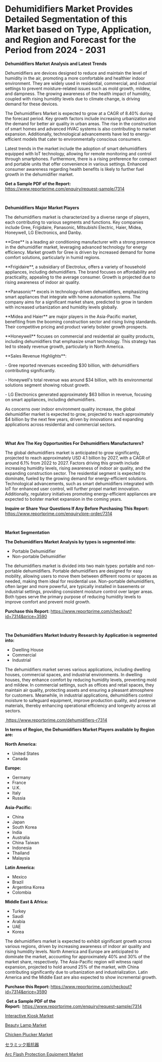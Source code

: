 <p><h1>Dehumidifiers Market Provides Detailed Segmentation of this Market based on Type, Application, and Region and Forecast for the Period from 2024 - 2031</h1></p><p><strong>Dehumidifiers Market Analysis and Latest Trends</strong></p>
<p><p>Dehumidifiers are devices designed to reduce and maintain the level of humidity in the air, promoting a more comfortable and healthier indoor environment. They are widely used in residential, commercial, and industrial settings to prevent moisture-related issues such as mold growth, mildew, and dampness. The growing awareness of the health impact of humidity, coupled with rising humidity levels due to climate change, is driving demand for these devices.</p><p>The Dehumidifiers Market is expected to grow at a CAGR of 8.40% during the forecast period. Key growth factors include increasing urbanization and the demand for better air quality in urban areas. The rise in the construction of smart homes and advanced HVAC systems is also contributing to market expansion. Additionally, technological advancements have led to energy-efficient models that cater to environmentally conscious consumers.</p><p>Latest trends in the market include the adoption of smart dehumidifiers equipped with IoT technology, allowing for remote monitoring and control through smartphones. Furthermore, there is a rising preference for compact and portable units that offer convenience in various settings. Enhanced consumer awareness regarding health benefits is likely to further fuel growth in the dehumidifier market.</p></p>
<p><strong>Get a Sample PDF of the Report:&nbsp;</strong> <a href="https://www.reportprime.com/enquiry/request-sample/7314">https://www.reportprime.com/enquiry/request-sample/7314</a></p>
<p>&nbsp;</p>
<p><strong>Dehumidifiers Major Market Players</strong></p>
<p><p>The dehumidifiers market is characterized by a diverse range of players, each contributing to various segments and functions. Key companies include Gree, Frigidaire, Panasonic, Mitsubishi Electric, Haier, Midea, Honeywell, LG Electronics, and Danby.</p><p>**Gree** is a leading air conditioning manufacturer with a strong presence in the dehumidifier market, leveraging advanced technology for energy efficiency. Market growth for Gree is driven by increased demand for home comfort solutions, particularly in humid regions.</p><p>**Frigidaire**, a subsidiary of Electrolux, offers a variety of household appliances, including dehumidifiers. The brand focuses on affordability and practicality, appealing to the average consumer. Growth is projected due to rising awareness of indoor air quality.</p><p>**Panasonic** excels in technology-driven dehumidifiers, emphasizing smart appliances that integrate with home automation systems. The company aims for a significant market share, predicted to grow in tandem with increased urbanization and humidity levels globally.</p><p>**Midea and Haier** are major players in the Asia-Pacific market, benefiting from the booming construction sector and rising living standards. Their competitive pricing and product variety bolster growth prospects.</p><p>**Honeywell** focuses on commercial and residential air quality products, including dehumidifiers that emphasize smart technology. This strategy has led to steady revenue growth, particularly in North America.</p><p>**Sales Revenue Highlights**: </p><p>- Gree reported revenues exceeding $30 billion, with dehumidifiers contributing significantly.</p><p>- Honeywell's total revenue was around $34 billion, with its environmental solutions segment showing robust growth.</p><p>- LG Electronics generated approximately $63 billion in revenue, focusing on smart appliances, including dehumidifiers.</p><p>As concerns over indoor environment quality increase, the global dehumidifier market is expected to grow, projected to reach approximately $4 billion by the next few years, driven by innovations and expanding applications across residential and commercial sectors.</p></p>
<p>&nbsp;</p>
<p><strong>What Are The Key Opportunities For Dehumidifiers Manufacturers?</strong></p>
<p><p>The global dehumidifiers market is anticipated to grow significantly, projected to reach approximately USD 4.1 billion by 2027, with a CAGR of around 6.1% from 2022 to 2027. Factors driving this growth include increasing humidity levels, rising awareness of indoor air quality, and the expanding construction sector. The residential segment is expected to dominate, fueled by the growing demand for energy-efficient solutions. Technological advancements, such as smart dehumidifiers integrated with IoT for enhanced user control, will further propel market innovation. Additionally, regulatory initiatives promoting energy-efficient appliances are expected to bolster market expansion in the coming years.</p></p>
<p><strong>Inquire or Share Your Questions If Any Before Purchasing This Report:</strong> <a href="https://www.reportprime.com/enquiry/pre-order/7314">https://www.reportprime.com/enquiry/pre-order/7314</a></p>
<p>&nbsp;</p>
<p><strong>Market Segmentation</strong></p>
<p><strong>The Dehumidifiers Market Analysis by types is segmented into:</strong></p>
<p><ul><li>Portable Dehumidifier</li><li>Non-portable Dehumidifier</li></ul></p>
<p><p>The dehumidifiers market is divided into two main types: portable and non-portable dehumidifiers. Portable dehumidifiers are designed for easy mobility, allowing users to move them between different rooms or spaces as needed, making them ideal for residential use. Non-portable dehumidifiers, often larger and more powerful, are typically installed in basements or industrial settings, providing consistent moisture control over larger areas. Both types serve the primary purpose of reducing humidity levels to improve comfort and prevent mold growth.</p></p>
<p><strong>Purchase this Report:&nbsp;</strong><a href="https://www.reportprime.com/checkout?id=7314&price=3590">https://www.reportprime.com/checkout?id=7314&price=3590</a></p>
<p>&nbsp;</p>
<p><strong>The Dehumidifiers Market Industry Research by Application is segmented into:</strong></p>
<p><ul><li>Dwelling House</li><li>Commercial</li><li>Industrial</li></ul></p>
<p><p>The dehumidifiers market serves various applications, including dwelling houses, commercial spaces, and industrial environments. In dwelling houses, they enhance comfort by reducing humidity levels, preventing mold and mildew. In commercial settings, such as offices and retail spaces, they maintain air quality, protecting assets and ensuring a pleasant atmosphere for customers. Meanwhile, in industrial applications, dehumidifiers control moisture to safeguard equipment, improve production quality, and preserve materials, thereby enhancing operational efficiency and longevity across all sectors.</p></p>
<p><a href="https://www.reportprime.com/dehumidifiers-r7314">&nbsp;https://www.reportprime.com/dehumidifiers-r7314</a></p>
<p><strong>In terms of Region, the Dehumidifiers Market Players available by Region are:</strong></p>
<p>
    <p> <strong> North America: </strong>
        <ul>
            <li>United States</li>
            <li>Canada</li>
        </ul>
        </p> 
    <p> <strong> Europe: </strong>
        <ul>
            <li>Germany</li>
            <li>France</li>
            <li>U.K.</li>
            <li>Italy</li>
            <li>Russia</li>
        </ul>
        </p> 
    <p> <strong> Asia-Pacific: </strong>
        <ul>
            <li>China</li>
            <li>Japan</li>
            <li>South Korea</li>
            <li>India</li>
            <li>Australia</li>
            <li>China Taiwan</li>
            <li>Indonesia</li>
            <li>Thailand</li>
            <li>Malaysia</li>
        </ul>
        </p> 
    <p> <strong> Latin America: </strong>
        <ul>
            <li>Mexico</li>
            <li>Brazil</li>
            <li>Argentina Korea</li>
            <li>Colombia</li>
        </ul>
        </p> 
    <p> <strong> Middle East & Africa: </strong>
        <ul>
            <li>Turkey</li>
            <li>Saudi</li>
            <li>Arabia</li>
            <li>UAE</li>
            <li>Korea</li>
        </ul>
    </p>
    </p>
<p><p>The dehumidifiers market is expected to exhibit significant growth across various regions, driven by increasing awareness of indoor air quality and rising humidity levels. North America and Europe are anticipated to dominate the market, accounting for approximately 40% and 30% of the market share, respectively. The Asia-Pacific region will witness rapid expansion, projected to hold around 25% of the market, with China contributing significantly due to urbanization and industrialization. Latin America and the Middle East are also expected to show incremental growth.</p></p>
<p><strong>Purchase this Report: </strong><a href="https://www.reportprime.com/checkout?id=7314&price=3590">https://www.reportprime.com/checkout?id=7314&price=3590</a></p>
<p>&nbsp;<strong>Get a Sample PDF of the Report:&nbsp;&nbsp;</strong><a href="https://www.reportprime.com/enquiry/request-sample/7314">https://www.reportprime.com/enquiry/request-sample/7314</a></p>
<p><strong></strong></p>
<p><p><a href="https://www.linkedin.com/pulse/interactive-kiosk-market-research-report-exploring-size-revenue-w4rhe?trackingId=n9MaUjWiQ424N20qranpYA%3D%3D">Interactive Kiosk Market</a></p><p><a href="https://medium.com/@bubursruntul3/deep-dive-into-the-beauty-lamp-market-itstrends-market-segmentation-and-competitive-analysis-bbd04633da4d">Beauty Lamp Market</a></p><p><a href="https://medium.com/@zoe.dyer9808709/global-chicken-plucker-market-trends-and-innovations-a-forward-looking-analysis-2024-2031-82f90af76be0">Chicken Plucker Market</a></p><p><a href="https://github.com/lababdou/Market-Research-Report-List-6/blob/main/91568085311.md">セラミック抵抗器</a></p><p><a href="https://github.com/NorbertYates/Market-Research-Report-List-6/blob/main/arc-flash-protection-equipment-market.md">Arc Flash Protection Equipment Market</a></p></p>